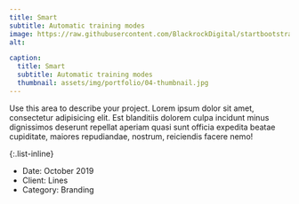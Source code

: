 ```yaml
---
title: Smart
subtitle: Automatic training modes
image: https://raw.githubusercontent.com/BlackrockDigital/startbootstrap-agency/master/src/assets/img/portfolio/04-full.jpg
alt:

caption:
  title: Smart
  subtitle: Automatic training modes
  thumbnail: assets/img/portfolio/04-thumbnail.jpg
---
```

Use this area to describe your project. Lorem ipsum dolor sit amet, consectetur adipisicing elit. Est blanditiis dolorem culpa incidunt minus dignissimos deserunt repellat aperiam quasi sunt officia expedita beatae cupiditate, maiores repudiandae, nostrum, reiciendis facere nemo!

{:.list-inline}
- Date: October 2019
- Client: Lines
- Category: Branding
